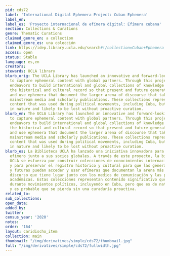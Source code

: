 ```yaml
---
pid: cds72
label: 'International Digital Ephemera Project: Cuban Ephemera'
label_en:
label_es: 'Proyecto internacional de efímera digital: Efímera cubana'
section: Collections & Curations
genre: Thematic Curations
claimed_genre_en: a collection
claimed_genre_es: una colección
link: https://idep.library.ucla.edu/search#!/collection=Cuban+Ephemera
access: open
status: Stable
language: es,en
creators:
stewards: UCLA library
blurb_orig: The UCLA Library has launched an innovative and forward-looking initiative
  to capture ephemeral content with global partners. Through this project, UCLA Library
  endeavors to build international and global collections of knowledge and to preserve
  the historical and cultural record so that present and future generations can access
  and use ephemera that document the larger arena of discourse that takes place alongside
  mainstream media and scholarly publications. These collections represent significant
  content that was used during political movements, including Cuba, but that is ephemeral
  in nature and likely to be lost without proactive curation.
blurb_en: The UCLA Library has launched an innovative and forward-looking initiative
  to capture ephemeral content with global partners. Through this project, UCLA Library
  endeavors to build international and global collections of knowledge and to preserve
  the historical and cultural record so that present and future generations can access
  and use ephemera that document the larger arena of discourse that takes place alongside
  mainstream media and scholarly publications. These collections represent significant
  content that was used during political movements, including Cuba, but that is ephemeral
  in nature and likely to be lost without proactive curation.
blurb_es: La Biblioteca UCLA ha lanzado una iniciativa innovadora para capturar contenido
  efímero junto a sus socios globales. A través de este proyecto, la biblioteca de
  UCLA se esfuerza por construir colecciones de conocimientos internacionales y globales
  y para preservar el registro histórico y cultural para que las generaciones presentes
  y futuras puedan acceder y usar efímeras que documentan la arena más grande del
  discurso que tiene lugar junto con los medios de comunicación y las publicaciones
  académicas. Estas colecciones representan contenido significativo que se utilizó
  durante movimientos políticos, incluyendo en Cuba, pero que es de naturaleza efímera
  y es probable que se pierda sin una curaduría proactiva.
related_to:
sub_collections:
open_data:
added_by:
twitter:
census_year: '2020'
notes:
order: '164'
layout: caridischo_item
collection: main
thumbnail: "/img/derivatives/simple/cds72/thumbnail.jpg"
full: "/img/derivatives/simple/cds72/fullwidth.jpg"
---
```

